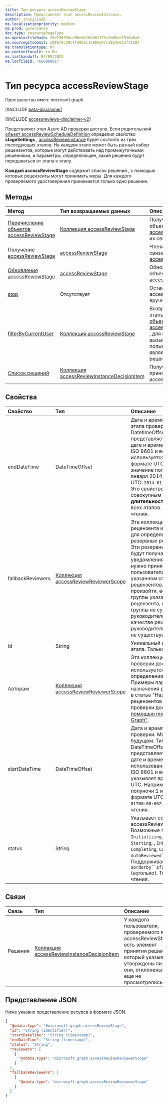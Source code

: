 ```yaml
---
title: Тип ресурса accessReviewStage
description: Представляет этап accessReviewInstance.
author: zhusijia26
ms.localizationpriority: medium
ms.prod: governance
doc_type: resourcePageType
ms.openlocfilehash: 20e23693bce96e0e10eb0f173ceb65ee1516a0a8
ms.sourcegitcommit: a08b7dc29c4fd9b5c1c805e47ca824c633f3128f
ms.translationtype: MT
ms.contentlocale: ru-RU
ms.lasthandoff: 07/09/2022
ms.locfileid: "66698081"
---
```

# <a name="accessreviewstage-resource-type"></a>Тип ресурса accessReviewStage

Пространство имен: microsoft.graph

[!INCLUDE [beta-disclaimer](../../includes/beta-disclaimer.md)]

[!INCLUDE [accessreviews-disclaimer-v2](../../includes/accessreviews-disclaimer-v2.md)]

Представляет этап Azure AD [проверки](accessreviewsv2-overview.md) доступа. Если родительский [объект accessReviewScheduleDefinition](accessreviewscheduledefinition.md) определил свойство **stageSettings** , [accessReviewInstance](accessReviewInstance.md) будет состоять из трех последующих этапов. На каждом этапе может быть разный набор рецензентов, которые могут действовать над промежуточными решениями, и параметры, определяющее, какие решения будут передаваться от этапа к этапу.

**Каждый accessReviewStage** содержит список решений [,](accessreviewinstancedecisionitem.md) с помощью которых рецензенты могут принимать меры. Для каждого проверяемого удостоверения принимается только одно решение.

## <a name="methods"></a>Методы
|Метод|Тип возвращаемых данных|Описание|
|:---|:---|:---|
|[Перечисление объектов accessReviewStage](../api/accessreviewinstance-list-stages.md)|[Коллекция accessReviewStage](../resources/accessreviewstage.md)|Получение списка объектов [accessReviewStage](../resources/accessreviewstage.md) и их свойств.|
|[Получение accessReviewStage](../api/accessreviewstage-get.md)|[accessReviewStage](../resources/accessreviewstage.md)|Чтение свойств и связей объекта [accessReviewStage](../resources/accessreviewstage.md) .|
|[Обновление accessReviewStage](../api/accessreviewstage-update.md)|[accessReviewStage](../resources/accessreviewstage.md)|Обновление свойств объекта [accessReviewStage](../resources/accessreviewstage.md) .|
|[stop](../api/accessreviewstage-stop.md)|Отсутствует| Остановите accessReviewStage вручную.|
|[filterByCurrentUser](../api/accessreviewstage-filterbycurrentuser.md)|[Коллекция accessReviewStage](../resources/accessreviewstage.md)|Возвращает все этапы для данного [объекта accessReviewInstance](accessReviewInstance.md)  , для которого вызывающий пользователь является рецензентом.|
|[Список решений](../api/accessreviewstage-list-decisions.md)|[Коллекция accessReviewInstanceDecisionItem](../resources/accessreviewinstancedecisionitem.md)|Получение решений, принятых в accessReviewStage.|

## <a name="properties"></a>Свойства
|Свойство|Тип|Описание|
|:---|:---|:---|
|endDateTime|DateTimeOffset|Дата и время окончания этапа проверки. Тип DatetimeOffset представляет сведения о дате и времени в формате ISO 8601 и всегда используется во время в формате UTC. Например, значение полуночи 1 января 2014 г. в формате UTC: `2014-01-01T00:00:00Z`. Это свойство является совокупным итогом **длительностиInDays** для всех этапов. Только для чтения. |
|fallbackReviewers|[Коллекция accessReviewReviewerScope](../resources/accessreviewreviewerscope.md)|Эта коллекция областей рецензента используется для определения списка резервных рецензентов. Эти резервные рецензенты будут получать уведомления о том, что нужно принять меры, если пользователи не найдены в указанном списке рецензентов. Это может произойти, если владелец группы указан в качестве рецензента, но владелец группы не существует, или руководитель указан в качестве рецензента, но руководитель пользователя не существует.|
|id|String|Уникальный идентификатор этапа. Только для чтения.|
|Авторам|[Коллекция accessReviewReviewerScope](../resources/accessreviewreviewerscope.md)|Эта коллекция областей проверки доступа используется для определения рецензентов. Примеры параметров назначения рецензентов см. в статье "Назначение рецензентов определению проверки доступа с [помощью microsoft API Graph"](/graph/accessreviews-scope-concept).|
|startDateTime|DateTimeOffset|Дата и время начала этапа проверки. Может быть в будущем. Тип DateTimeOffset представляет сведения о дате и времени с использованием формата ISO 8601 и всегда указывает время в формате UTC. Например, значение полуночи 1 января 2014 г. в формате UTC: `2014-01-01T00:00:00Z`. Только для чтения. |
|status|String|Указывает состояние accessReviewStage. Возможные значения: `Initializing`, `NotStarted`, `Starting`, , `InProgress`, `Completing`, `Completed`, и `AutoReviewed``AutoReviewing`. Поддерживает и `$orderby``$filter` (`eq`только). Только для чтения.|

## <a name="relationships"></a>Связи
|Связь|Тип|Описание|
|:---|:---|:---|
|Решения|[Коллекция accessReviewInstanceDecisionItem](../resources/accessreviewinstancedecisionitem.md)|У каждого пользователя, проверяемого в accessReviewStage, есть элемент принятия решения, который указывает, утверждены ли они, отклонены или еще не просмотрелись.|

## <a name="json-representation"></a>Представление JSON
Ниже указано представление ресурса в формате JSON.
<!-- {
  "blockType": "resource",
  "keyProperty": "id",
  "@odata.type": "microsoft.graph.accessReviewStage",
  "openType": false
}
-->
``` json
{
  "@odata.type": "#microsoft.graph.accessReviewStage",
  "id": "String (identifier)",
  "startDateTime": "String (timestamp)",
  "endDateTime": "String (timestamp)",
  "status": "String",
  "reviewers": [
    {
      "@odata.type": "microsoft.graph.accessReviewReviewerScope"
    }
  ],
  "fallbackReviewers": [
    {
      "@odata.type": "microsoft.graph.accessReviewReviewerScope"
    }
  ]
}
```

